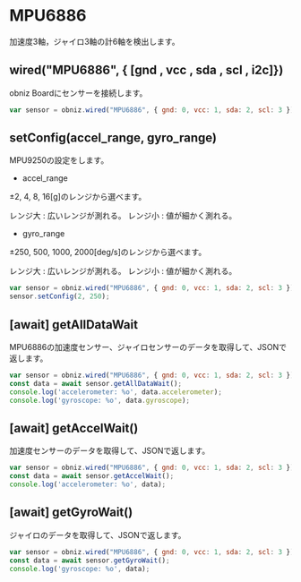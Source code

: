 # MPU6886

加速度3軸，ジャイロ3軸の計6軸を検出します。


## wired("MPU6886", { [gnd , vcc , sda , scl , i2c]})
obniz Boardにセンサーを接続します。

```javascript
var sensor = obniz.wired("MPU6886", { gnd: 0, vcc: 1, sda: 2, scl: 3 });
```

## setConfig(accel_range, gyro_range)

MPU9250の設定をします。

- accel_range

 ±2, 4, 8, 16[g]のレンジから選べます。

レンジ大	: 広いレンジが測れる。
レンジ小	: 値が細かく測れる。

- gyro_range

±250, 500, 1000, 2000[deg/s]のレンジから選べます。

レンジ大	: 広いレンジが測れる。
レンジ小	: 値が細かく測れる。

```javascript
var sensor = obniz.wired("MPU6886", { gnd: 0, vcc: 1, sda: 2, scl: 3 });
sensor.setConfig(2, 250);
```

## [await] getAllDataWait

MPU6886の加速度センサー、ジャイロセンサーのデータを取得して、JSONで返します。

```javascript
var sensor = obniz.wired("MPU6886", { gnd: 0, vcc: 1, sda: 2, scl: 3 });
const data = await sensor.getAllDataWait();
console.log('accelerometer: %o', data.accelerometer);
console.log('gyroscope: %o', data.gyroscope);
```

## [await] getAccelWait()

加速度センサーのデータを取得して、JSONで返します。

```javascript
var sensor = obniz.wired("MPU6886", { gnd: 0, vcc: 1, sda: 2, scl: 3 });
const data = await sensor.getAccelWait();
console.log('accelerometer: %o', data);
```
## [await] getGyroWait()

ジャイロのデータを取得して、JSONで返します。

```javascript
var sensor = obniz.wired("MPU6886", { gnd: 0, vcc: 1, sda: 2, scl: 3 });
const data = await sensor.getGyroWait();
console.log('gyroscope: %o', data);
```